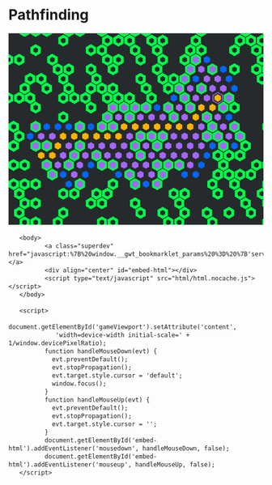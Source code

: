 # Pathfinding

<img src="ScreenShot2019-09-27.png">

<html>
       <head>
              <title>PathHex</title>
              <meta http-equiv="content-type" content="text/html; charset=UTF-8">
              <meta id="gameViewport" name="viewport" content="width=device-width initial-scale=1">
              <link href="styles.css" rel="stylesheet" type="text/css">
              <script src="soundmanager2-setup.js"></script>
  			  <script src="soundmanager2-jsmin.js"></script>
       </head>

       <body>
              <a class="superdev" href="javascript:%7B%20window.__gwt_bookmarklet_params%20%3D%20%7B'server_url'%3A'http%3A%2F%2Flocalhost%3A9876%2F'%7D%3B%20var%20s%20%3D%20document.createElement('script')%3B%20s.src%20%3D%20'http%3A%2F%2Flocalhost%3A9876%2Fdev_mode_on.js'%3B%20void(document.getElementsByTagName('head')%5B0%5D.appendChild(s))%3B%7D">&#8635;</a>
              <div align="center" id="embed-html"></div>
              <script type="text/javascript" src="html/html.nocache.js"></script>
       </body>

       <script>
              document.getElementById('gameViewport').setAttribute('content',
                 'width=device-width initial-scale=' + 1/window.devicePixelRatio);
              function handleMouseDown(evt) {
                evt.preventDefault();
                evt.stopPropagation();
                evt.target.style.cursor = 'default';
                window.focus();
              }
              function handleMouseUp(evt) {
                evt.preventDefault();
                evt.stopPropagation();
                evt.target.style.cursor = '';
              }
              document.getElementById('embed-html').addEventListener('mousedown', handleMouseDown, false);
              document.getElementById('embed-html').addEventListener('mouseup', handleMouseUp, false);
       </script>
</html>
